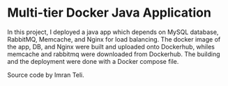 # Multi-tier Docker Java Application
In this project, I deployed a java app which depends on MySQL database, RabbitMQ, Memcache, and Nginx for load balancing.
The docker image of the app, DB, and Nginx were built and uploaded onto Dockerhub, whiles memcache and rabbitmq were downloaded from Dockerhub.
The building and the deployment were done with a Docker compose file. 

Source code by Imran Teli.
